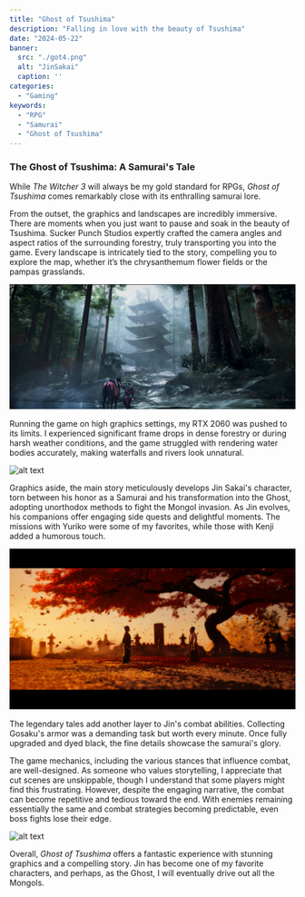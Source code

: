 ```yaml
---
title: "Ghost of Tsushima"
description: "Falling in love with the beauty of Tsushima"
date: "2024-05-22"
banner:
  src: "./got4.png"
  alt: "JinSakai"
  caption: ''
categories:
  - "Gaming"
keywords:
  - "RPG"
  - "Samurai"
  - "Ghost of Tsushima"
---
```


### The Ghost of Tsushima: A Samurai's Tale

While *The Witcher 3* will always be my gold standard for RPGs, *Ghost of Tsushima* comes remarkably close with its enthralling samurai lore.

From the outset, the graphics and landscapes are incredibly immersive. There are moments when you just want to pause and soak in the beauty of Tsushima. Sucker Punch Studios expertly crafted the camera angles and aspect ratios of the surrounding forestry, truly transporting you into the game. Every landscape is intricately tied to the story, compelling you to explore the map, whether it’s the chrysanthemum flower fields or the pampas grasslands.

![alt text](got5.png)

Running the game on high graphics settings, my RTX 2060 was pushed to its limits. I experienced significant frame drops in dense forestry or during harsh weather conditions, and the game struggled with rendering water bodies accurately, making waterfalls and rivers look unnatural.

![alt text](got1.png)

Graphics aside, the main story meticulously develops Jin Sakai's character, torn between his honor as a Samurai and his transformation into the Ghost, adopting unorthodox methods to fight the Mongol invasion. As Jin evolves, his companions offer engaging side quests and delightful moments. The missions with Yuriko were some of my favorites, while those with Kenji added a humorous touch.

![alt text](got2.png)

The legendary tales add another layer to Jin's combat abilities. Collecting Gosaku's armor was a demanding task but worth every minute. Once fully upgraded and dyed black, the fine details showcase the samurai's glory.

The game mechanics, including the various stances that influence combat, are well-designed. As someone who values storytelling, I appreciate that cut scenes are unskippable, though I understand that some players might find this frustrating. However, despite the engaging narrative, the combat can become repetitive and tedious toward the end. With enemies remaining essentially the same and combat strategies becoming predictable, even boss fights lose their edge.

![alt text](got3.png)

Overall, *Ghost of Tsushima* offers a fantastic experience with stunning graphics and a compelling story. Jin has become one of my favorite characters, and perhaps, as the Ghost, I will eventually drive out all the Mongols.
